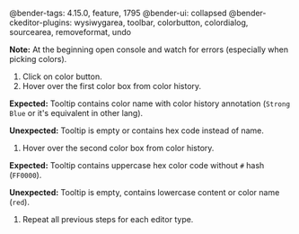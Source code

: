 @bender-tags: 4.15.0, feature, 1795
@bender-ui: collapsed
@bender-ckeditor-plugins: wysiwygarea, toolbar, colorbutton, colordialog, sourcearea, removeformat, undo

**Note:** At the beginning open console and watch for errors (especially when picking colors).

1. Click on color button.
1. Hover over the first color box from color history.

  **Expected:** Tooltip contains color name with color history annotation (`Strong Blue` or it's equivalent in other lang).

  **Unexpected:** Tooltip is empty or contains hex code instead of name.

1. Hover over the second color box from color history.

  **Expected:** Tooltip contains uppercase hex color code without `#` hash (`FF0000`).

  **Unexpected:** Tooltip is empty, contains lowercase content or color name (`red`).

1. Repeat all previous steps for each editor type.
